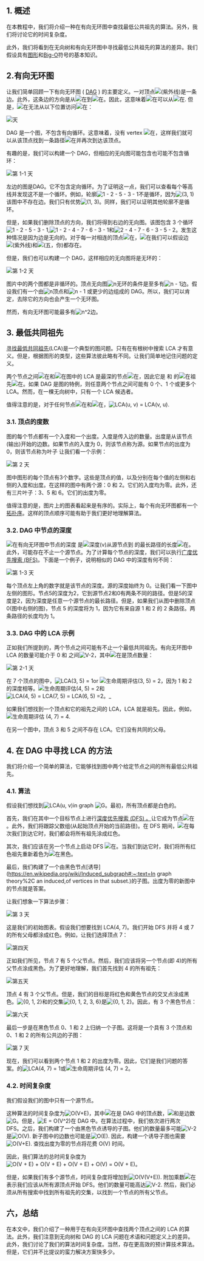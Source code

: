 ## 1. 概述

在本教程中，我们将介绍一种在有向无环图中查找最低公共祖先的算法。另外，我们将讨论它的时间复杂度。

此外，我们将看到在无向树和有向无环图中寻找最低公共祖先的算法的差异。我们假设具有[图形](https://www.baeldung.com/cs/graph-theory-intro)和[Big-O](https://www.baeldung.com/cs/big-o-notation)符号的基本知识。

## 2.有向无环图

让我们简单回顾一下有向无环图 ( [DAG](https://www.baeldung.com/cs/dag-topological-sort) ) 的主要定义。一对顶点![(紫外线)](https://www.baeldung.com/wp-content/ql-cache/quicklatex.com-2ab9e2f4d2b648908df4133879394778_l3.svg)是一条边。此外，这条边的方向是从![在](https://www.baeldung.com/wp-content/ql-cache/quicklatex.com-e817933126862db10ae510d35359568e_l3.svg)到![在](https://www.baeldung.com/wp-content/ql-cache/quicklatex.com-796872219106704832bd95ce08640b7b_l3.svg)。因此，这意味着![在](https://www.baeldung.com/wp-content/ql-cache/quicklatex.com-796872219106704832bd95ce08640b7b_l3.svg)可以从![在](https://www.baeldung.com/wp-content/ql-cache/quicklatex.com-e817933126862db10ae510d35359568e_l3.svg). 但是，![在](https://www.baeldung.com/wp-content/ql-cache/quicklatex.com-e817933126862db10ae510d35359568e_l3.svg)无法从以下位置访问![在](https://www.baeldung.com/wp-content/ql-cache/quicklatex.com-796872219106704832bd95ce08640b7b_l3.svg)：

![天](https://www.baeldung.com/wp-content/uploads/sites/4/2021/01/Dag.jpg)

DAG 是一个图，不包含有向循环。这意味着，没有 vertex ![在](https://www.baeldung.com/wp-content/ql-cache/quicklatex.com-e817933126862db10ae510d35359568e_l3.svg)，这样我们就可以从该顶点找到一条路径![在](https://www.baeldung.com/wp-content/ql-cache/quicklatex.com-e817933126862db10ae510d35359568e_l3.svg)并再次到达该顶点。

有趣的是，我们可以构建一个 DAG，但相应的无向图可能包含也可能不包含循环：

![第 1-1 天](https://www.baeldung.com/wp-content/uploads/sites/4/2021/01/Dag-1-1.jpg)

左边的图是DAG。它不包含定向循环。为了证明这一点，我们可以查看每个等高线并发现这不是一个循环。例如，轮廓![1 - 2 - 5 - 3 - 1](https://www.baeldung.com/wp-content/ql-cache/quicklatex.com-4bedf0931c372abb380bd892e433c9ec_l3.svg)不是循环，因为![(3, 1)](https://www.baeldung.com/wp-content/ql-cache/quicklatex.com-499593de7be9dbc406bf8d3354f3f312_l3.svg)该图中不存在边。我们只有优势![(1, 3)](https://www.baeldung.com/wp-content/ql-cache/quicklatex.com-9d46b47bbd74ee9e369dcfeb0480db1f_l3.svg)。同样，我们可以证明其他轮廓不是循环。

但是，如果我们删除顶点的方向，我们将得到右边的无向图。该图包含 3 个循环![1 - 2 - 5 - 3 - 1](https://www.baeldung.com/wp-content/ql-cache/quicklatex.com-4bedf0931c372abb380bd892e433c9ec_l3.svg),![1 - 2 - 4 - 7 - 6 - 3 - 1](https://www.baeldung.com/wp-content/ql-cache/quicklatex.com-f1ec55b90e69fb58594c976957d3bdbf_l3.svg)和![2 - 4 - 7 - 6 - 3 - 5 - 2](https://www.baeldung.com/wp-content/ql-cache/quicklatex.com-410d88a9ba8d66c4208f79b43f2f1679_l3.svg)。发生这种情况是因为边是无向的。对于每一对相连的顶点![在](https://www.baeldung.com/wp-content/ql-cache/quicklatex.com-e817933126862db10ae510d35359568e_l3.svg)，![在](https://www.baeldung.com/wp-content/ql-cache/quicklatex.com-796872219106704832bd95ce08640b7b_l3.svg)我们可以假设边![(紫外线)](https://www.baeldung.com/wp-content/ql-cache/quicklatex.com-2ab9e2f4d2b648908df4133879394778_l3.svg)和![(五，你)](https://www.baeldung.com/wp-content/ql-cache/quicklatex.com-49a69fd31f033a3f0194b1d3051df70d_l3.svg)都存在。

但是，我们也可以构建一个 DAG，这样相应的无向图将是无环的：

![第 1-2 天](https://www.baeldung.com/wp-content/uploads/sites/4/2021/01/Dag-1-2.jpg)

图片中的两个图都是非循环的。顶点无向图![n](https://www.baeldung.com/wp-content/ql-cache/quicklatex.com-ec4217f4fa5fcd92a9edceba0e708cf7_l3.svg)无环的条件是至多有![n - 1](https://www.baeldung.com/wp-content/ql-cache/quicklatex.com-f0332d56431d9c72e434aa42bb115b4b_l3.svg)边。假设我们有一个由![n](https://www.baeldung.com/wp-content/ql-cache/quicklatex.com-ec4217f4fa5fcd92a9edceba0e708cf7_l3.svg)顶点和![n - 1](https://www.baeldung.com/wp-content/ql-cache/quicklatex.com-f0332d56431d9c72e434aa42bb115b4b_l3.svg) 或更少的边组成的 DAG。所以，我们可以肯定，去除它的方向也会产生一个无环图。

然而，有向无环图可能最多有![n^2](https://www.baeldung.com/wp-content/ql-cache/quicklatex.com-e838732bc956294bddda9f636dd81189_l3.svg)边。

## 3. 最低共同祖先

[寻找最低共同祖先](https://www.baeldung.com/cs/tree-lowest-common-ancestor)(LCA)是一个典型的图问题。只有在有根树中搜索 LCA 才有意义。但是，根据图形的类型，这些算法彼此略有不同。让我们简单地记住问题的定义。

两个节点之间![在](https://www.baeldung.com/wp-content/ql-cache/quicklatex.com-e817933126862db10ae510d35359568e_l3.svg)和![在](https://www.baeldung.com/wp-content/ql-cache/quicklatex.com-796872219106704832bd95ce08640b7b_l3.svg)图中的 LCA 是最深的节点![在](https://www.baeldung.com/wp-content/ql-cache/quicklatex.com-d4b432605ef5750fdc8e364f5bc8beea_l3.svg)，因此它是 和 的![在](https://www.baeldung.com/wp-content/ql-cache/quicklatex.com-e817933126862db10ae510d35359568e_l3.svg)祖先![在](https://www.baeldung.com/wp-content/ql-cache/quicklatex.com-796872219106704832bd95ce08640b7b_l3.svg)。如果 DAG 是图的特例，则任意两个节点之间可能有 0 个、1 个或更多个 LCA。然而，在一棵无向树中，只有一个 LCA 候选者。

值得注意的是，对于任何节点![在](https://www.baeldung.com/wp-content/ql-cache/quicklatex.com-796872219106704832bd95ce08640b7b_l3.svg)和![在](https://www.baeldung.com/wp-content/ql-cache/quicklatex.com-e817933126862db10ae510d35359568e_l3.svg)，![LCA(u, v) = LCA(v, u)](https://www.baeldung.com/wp-content/ql-cache/quicklatex.com-b7cb2312db1600304d984bb0cffec055_l3.svg).

### 3.1. 顶点的度数

图的每个节点都有一个入度和一个出度。入度是传入边的数量。出度是从该节点(输出)开始的边数。如果节点的入度为 0，则该节点称为源。如果节点的出度为 0，则该节点称为叶子 让我们看一个示例：

![第 2 天](https://www.baeldung.com/wp-content/uploads/sites/4/2021/01/Dag-2.jpg)

图中图形的每个顶点有3个数字。这些是顶点的值，以及分别在每个值的左侧和右侧的入度和出度。在这样的图中有两个源：0 和 2。它们的入度均为零。此外，还有三片叶子：3、5 和 6。它们的出度为零。

值得注意的是，图片上的图表看起来是有序的。实际上，每个有向无环图都有一个[拓扑序](https://www.baeldung.com/cs/dag-topological-sort)。这样的顶点顺序可能有助于我们更好地理解算法。

### 3.2. DAG 中节点的深度

![在](https://www.baeldung.com/wp-content/ql-cache/quicklatex.com-796872219106704832bd95ce08640b7b_l3.svg)有向无环图中节点的深度 是![深度(v)](https://www.baeldung.com/wp-content/ql-cache/quicklatex.com-6d82e1e2148cda49b1e354bf89540eee_l3.svg)从源节点到 的最长路径的长度![在](https://www.baeldung.com/wp-content/ql-cache/quicklatex.com-796872219106704832bd95ce08640b7b_l3.svg)。此外，可能存在不止一个源节点。为了计算每个节点的深度，我们可以执行[广度优先搜索 (BFS)](https://en.wikipedia.org/wiki/Breadth-first_search)。下面是一个例子，说明相似的 DAG 中的深度有何不同：

![第 1-3 天](https://www.baeldung.com/wp-content/uploads/sites/4/2021/01/Dag-1-3.jpg)

每个顶点左上角的数字就是该节点的深度。源的深度始终为 0。让我们看一下图中左侧的图形。节点5的深度为2，它到源节点2和0有两条不同的路径。但是5的深度是2，因为深度是任意一个源节点的最长路径。但是，如果我们从图中删除顶点 0(图中右侧的图)，节点 5 的深度将为 1，因为它有来自源 1 和 2 的 2 条路径。两条路径的长度均为 1。

### 3.3. DAG 中的 LCA 示例

正如我们所提到的，两个节点之间可能有不止一个最低共同祖先。有向无环图中 LCA 的数量可能介于 0 和 之间![V-2](https://www.baeldung.com/wp-content/ql-cache/quicklatex.com-706bf5420706c4fb7af853f59d426903_l3.svg)，其中![在](https://www.baeldung.com/wp-content/ql-cache/quicklatex.com-54e215a7a583b4f357a5a627420bcf2f_l3.svg)是顶点数量：

![第 2-1 天](https://www.baeldung.com/wp-content/uploads/sites/4/2021/01/Dag-2-1.jpg)

在 7 个顶点的图中，![LCA(3, 5) = 1](https://www.baeldung.com/wp-content/ql-cache/quicklatex.com-858f97890e5d454ef317c38f3f52a3a7_l3.svg)or ![生命周期评估(3, 5) = 2](https://www.baeldung.com/wp-content/ql-cache/quicklatex.com-7bb0c62b4fe368f8557442b72de7d790_l3.svg)，因为 1 和 2 的深度相等。![生命周期评估(4, 5) = 2](https://www.baeldung.com/wp-content/ql-cache/quicklatex.com-054bba18f248957acb336f08b0073841_l3.svg)和![LCA(4, 5) = LCA(7, 5) = LCA(6, 5) =2](https://www.baeldung.com/wp-content/ql-cache/quicklatex.com-5e41550852deee7df97102b64177c02e_l3.svg)。_

如果我们想找到一个顶点和它的祖先之间的 LCA，LCA 就是祖先。因此，例如，![生命周期评估 (4, 7) = 4](https://www.baeldung.com/wp-content/ql-cache/quicklatex.com-2f6ed6fd064f696c8d0944c6fc2bdf53_l3.svg).

在另一个图中，顶点 3 和 5 之间不存在 LCA。它们没有共同的父母。

## 4. 在 DAG 中寻找 LCA 的方法

我们将介绍一个简单的算法，它能够找到图中两个给定节点之间的所有最低公共祖先。

### 4.1. 算法

假设我们想找到![LCA(u, v)](https://www.baeldung.com/wp-content/ql-cache/quicklatex.com-6537c93b4c6862e11dfe46bcd6f07927_l3.svg)in graph ![G](https://www.baeldung.com/wp-content/ql-cache/quicklatex.com-1e40206e25474f738eeb7ca968031abf_l3.svg)。最初，所有顶点都是白色的。

首先，我们在其中一个目标节点上进行[深度优先搜索 (DFS) 。](https://www.baeldung.com/cs/dag-topological-sort#dfs)让它成为节点![在](https://www.baeldung.com/wp-content/ql-cache/quicklatex.com-e817933126862db10ae510d35359568e_l3.svg)。此外，我们将跟踪父数组(从起始顶点开始的当前路径)。在 DFS 期间，![在](https://www.baeldung.com/wp-content/ql-cache/quicklatex.com-e817933126862db10ae510d35359568e_l3.svg)每次我们到达它时，我们都会将所有祖先涂成红色。

其次，我们应该在另一个节点上启动 DFS ![在](https://www.baeldung.com/wp-content/ql-cache/quicklatex.com-796872219106704832bd95ce08640b7b_l3.svg)。当我们到达它时，我们将所有红色祖先重新着色为![在](https://www.baeldung.com/wp-content/ql-cache/quicklatex.com-796872219106704832bd95ce08640b7b_l3.svg)黑色。

最后，我们构建了一个由黑色节点[诱导](https://en.wikipedia.org/wiki/Induced_subgraph#:~:text=In graph theory%2C an induced,of vertices in that subset.)的子图。出度为零的新图中的节点就是答案。

让我们想象一下算法步骤：

![第 3 天](https://www.baeldung.com/wp-content/uploads/sites/4/2021/01/Dag-3.jpg)

这是我们的初始图表。假设我们想要找到 LCA(4, 7)。我们开始 DFS 并将 4 或 7 的所有父母都涂成红色。例如，让我们选择顶点 7：

![第四天](https://www.baeldung.com/wp-content/uploads/sites/4/2021/01/Dag-4.jpg)

正如我们所见，节点 7 有 5 个父节点。然后，我们应该将另一个节点(即 4)的所有父节点涂成黑色。为了更好地理解，我们首先找到 4 的所有祖先：

![第五天](https://www.baeldung.com/wp-content/uploads/sites/4/2021/01/Dag-5.jpg)

顶点 4 有 3 个父节点。但是，我们的目标是将红色和黄色节点的交叉点涂成黑色。![{0, 1, 2}](https://www.baeldung.com/wp-content/ql-cache/quicklatex.com-8bc7c2ace0440c8272d9c7a44f5db10b_l3.svg)和的交集![{0, 1, 2, 3, 6}](https://www.baeldung.com/wp-content/ql-cache/quicklatex.com-5b79afb04f90a5fdbef596e91d611b26_l3.svg)是![{0, 1, 2}](https://www.baeldung.com/wp-content/ql-cache/quicklatex.com-8bc7c2ace0440c8272d9c7a44f5db10b_l3.svg)。因此，有 3 个黑色节点：

![第六天](https://www.baeldung.com/wp-content/uploads/sites/4/2021/01/Dag-6.jpg)

最后一步是在黑色节点 0、1 和 2 上归纳一个子图。这将是一个具有 3 个顶点和 0、1 和 2 的所有公共边的子图：

![第 7 天](https://www.baeldung.com/wp-content/uploads/sites/4/2021/01/Dag-7.jpg)

现在，我们可以看到两个节点 1 和 2 的出度为零。因此，它们是我们问题的答案。的![LCA(4, 7) = 1](https://www.baeldung.com/wp-content/ql-cache/quicklatex.com-fa8e20c42cb57c67b326552efdb223ea_l3.svg)或![生命周期评估 (4, 7) = 2](https://www.baeldung.com/wp-content/ql-cache/quicklatex.com-bd3056f654975fa73d494fe888a2d41c_l3.svg)。

### 4.2. 时间复杂度

我们假设我们的图中只有一个源节点。

这种算法的时间复杂度为![O(V+E)](https://www.baeldung.com/wp-content/ql-cache/quicklatex.com-ef99983e7dcf41ba53307e1593cee4ea_l3.svg)，其中![在](https://www.baeldung.com/wp-content/ql-cache/quicklatex.com-54e215a7a583b4f357a5a627420bcf2f_l3.svg)是 DAG 中的顶点数，![和](https://www.baeldung.com/wp-content/ql-cache/quicklatex.com-638a7387bd72763290cc777a9b509c38_l3.svg)是边数![G](https://www.baeldung.com/wp-content/ql-cache/quicklatex.com-1e40206e25474f738eeb7ca968031abf_l3.svg)。但是，![E = O(V^2)](https://www.baeldung.com/wp-content/ql-cache/quicklatex.com-b82efe080ed1e4cb472fb2faf3c6885e_l3.svg)在 DAG 中。在算法过程中，我们依次进行两次 DFS。之后，我们构建了一个由黑色节点诱导的子图。他们的数量最多可能![V-2](https://www.baeldung.com/wp-content/ql-cache/quicklatex.com-706bf5420706c4fb7af853f59d426903_l3.svg)是![O(V)](https://www.baeldung.com/wp-content/ql-cache/quicklatex.com-686f412e9c168a0ebb79e81519e38e50_l3.svg). 新子图中的边数也可能是![O(E)](https://www.baeldung.com/wp-content/ql-cache/quicklatex.com-e49d46db0f4f49c3abbb49671131b273_l3.svg). 因此，构建一个诱导子图也需要![O(V+E)](https://www.baeldung.com/wp-content/ql-cache/quicklatex.com-ef99983e7dcf41ba53307e1593cee4ea_l3.svg). 查找出度为零的节点将花费 O(V) 时间。

因此，我们算法的总时间复杂度为![O(V + E) + O(V + E) + O(V + E) + O(V) = O(V + E)](https://www.baeldung.com/wp-content/ql-cache/quicklatex.com-90f9fe9a57cf285a895c72d0de5d183c_l3.svg)。

但是，如果我们有多个源节点，时间复杂度将增加到![O(V(V+E))](https://www.baeldung.com/wp-content/ql-cache/quicklatex.com-e2b2ccbb8c80f443dca446f8d8bdf13e_l3.svg). 附加乘数![在](https://www.baeldung.com/wp-content/ql-cache/quicklatex.com-54e215a7a583b4f357a5a627420bcf2f_l3.svg)表示我们应该从所有源顶点开始 DFS。他们的数量可能高达![V-2](https://www.baeldung.com/wp-content/ql-cache/quicklatex.com-706bf5420706c4fb7af853f59d426903_l3.svg). 然后，我们必须从所有搜索中找到所有祖先的交集，以找到一个节点的所有父节点。

## 六，总结

在本文中，我们介绍了一种用于在有向无环图中查找两个顶点之间的 LCA 的算法。此外，我们注意到无向树和 DAG 的 LCA 问题在术语和问题定义上的差异。此外，我们讨论了我们的算法时间复杂度。当然，存在更高效的预计算技术算法。但是，它们并不比提议的蛮力解决方案快多少。